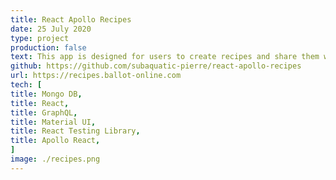 ```yaml
---
title: React Apollo Recipes
date: 25 July 2020
type: project
production: false
text: This app is designed for users to create recipes and share them with their friends, leveraging the power of React, Apollo and GraphQL. While creating the app, emphasis was placed on testing React components with React Testing Library. All queries and mutations to the database are optimistically updated within the UI before being updated from server data.
github: https://github.com/subaquatic-pierre/react-apollo-recipes
url: https://recipes.ballot-online.com
tech: [
title: Mongo DB,
title: React,
title: GraphQL,
title: Material UI,
title: React Testing Library,
title: Apollo React,
]
image: ./recipes.png
---
```

